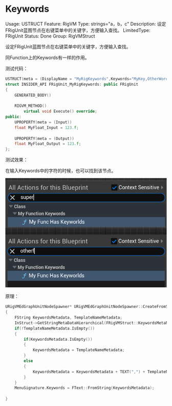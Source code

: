 # Keywords

Usage: USTRUCT
Feature: RigVM
Type: strings="a，b，c"
Description: 设定FRigUnit蓝图节点在右键菜单中的关键字，方便输入查找。
LimitedType: FRigUnit
Status: Done
Group: RigVMStruct

设定FRigUnit蓝图节点在右键菜单中的关键字，方便输入查找。

同Function上的Keywords有一样的作用。

测试代码：

```cpp
USTRUCT(meta = (DisplayName = "MyRigKeywords",Keywords="MyKey,OtherWord"))
struct INSIDER_API FRigUnit_MyRigKeywords: public FRigUnit
{
	GENERATED_BODY()

	RIGVM_METHOD()
		virtual void Execute() override;
public:
	UPROPERTY(meta = (Input))
	float MyFloat_Input = 123.f;

	UPROPERTY(meta = (Output))
	float MyFloat_Output = 123.f;
};

```

测试效果：

在输入Keywords中的字符的时候，也可以找到该节点。

![Untitled](Keywords/Untitled.png)

原理：

```cpp
URigVMEdGraphUnitNodeSpawner* URigVMEdGraphUnitNodeSpawner::CreateFromStruct(UScriptStruct* InStruct, const FName& InMethodName, const FText& InMenuDesc, const FText& InCategory, const FText& InTooltip)
{
	FString KeywordsMetadata, TemplateNameMetadata;
	InStruct->GetStringMetaDataHierarchical(FRigVMStruct::KeywordsMetaName, &KeywordsMetadata);
	if(!TemplateNameMetadata.IsEmpty())
	{
		if(KeywordsMetadata.IsEmpty())
		{
			KeywordsMetadata = TemplateNameMetadata;
		}
		else
		{
			KeywordsMetadata = KeywordsMetadata + TEXT(",") + TemplateNameMetadata;
		}
	}
	MenuSignature.Keywords = FText::FromString(KeywordsMetadata);

}
```